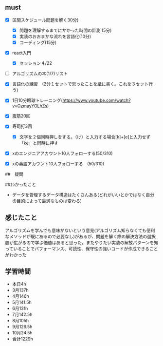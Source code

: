 

## must
- [x] 区間スケジュール問題を解く30分)
  - [x] 問題を理解するまでにかかった時間の計測 (5分)
  - [x] 実装のおおまかな流れを言語化(10分)
  - [x] コーディング(15分)
- [x] react入門
  - [x] セッション４/22
- [ ] アルゴリズムの本(1/7)リスト
- [x] 言語化の練習　(2分１セットで思ったことを紙に書く。これを３セット行う)
- [x] 1日10分眼球トレーニング(https://www.youtube.com/watch?v=OzmayYOLhZs)
- [x] 腹筋20回
- [x] 寿司打3回
  - [x] 文字を２個同時押しをする。（け）と入力する場合[k]+[e]と入力せず「ke」と同時に押す
- [x] xのエンジニアアカウント10人フォローする(50/310)
- [x] xの英語アカウント10人フォローする　(50/310)
     

##　疑問



##わかったこと
- データを管理するデータ構造はたくさんある(どれがいいとかではなく自分の目的によって最適なものは変わる)


## 感じたこと
アルゴリズムを学んでも意味がないという意見(アルゴリズム知らなくても便利なメソッドが既にあるので必要なし)があるが、問題を解く際の解決方法の選択肢が広がるので学ぶ価値はあると思った。またやりたい実装の解放パターンを知っていることでパフォーマンス、可読性、保守性の強いコードが作成できることがわかった



## 学習時間
  - 本日4h
  - 3月137h
  - 4月146h
  - 5月141.5h
  - 6月131h
  - 7月142.5h
  - 8月105h
  - 9月126.5h
  - 10月24.5h
  - 合計1229h
    







